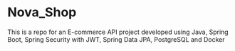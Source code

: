 # Nova_Shop
This is a repo for an E-commerce API project developed using Java, Spring Boot, Spring Security with JWT, Spring Data JPA, PostgreSQL and Docker
